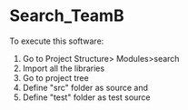 # Search_TeamB

To execute this software:
1. Go to Project Structure> Modules>search
2. Import all the libraries
3. Go to project tree
4. Define "src" folder as source and 
5. Define "test" folder as test source
